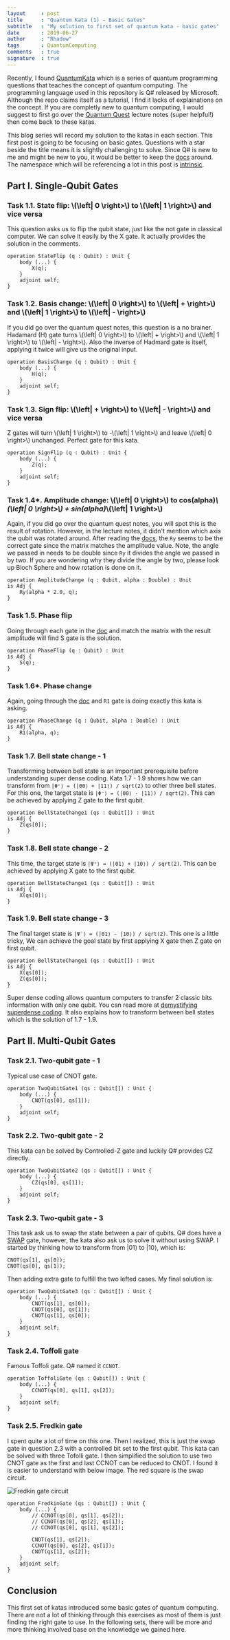 ```yaml
---
layout     : post
title      : "Quantum Kata (1) - Basic Gates"
subtitle   : "My solution to first set of quantum kata - basic gates"
date       : 2019-06-27
author     : "Rhadow"
tags       : QuantumComputing
comments   : true
signature  : true
---
```


Recently, I found [QuantumKata](https://github.com/microsoft/QuantumKatas) which is a series of quantum programming questions that teaches the concept of quantum computing. The programming language used in this repository is Q# released by Microsoft. Although the repo claims itself as a tutorial, I find it lacks of explainations on the concept. If you are completly new to quantum computing, I would suggest to first go over the [Quantum Quest](https://www.quantum-quest.nl/) lecture notes (super helpful!) then come back to these katas.

This blog series will record my solution to the katas in each section. This first post is going to be focusing on basic gates. Questions with a star beside the title means it is slightly challenging to solve.
Since Q# is new to me and might be new to you, it would be better to keep the [docs](https://docs.microsoft.com/en-us/quantum/language/?view=qsharp-preview) around. The namespace which will be referencing a lot in this post is [intrinsic](https://docs.microsoft.com/en-us/qsharp/api/qsharp/microsoft.quantum.intrinsic?view=qsharp-preview).

## Part I. Single-Qubit Gates

### Task 1.1. State flip: \\(\left| 0 \right>\\) to \\(\left| 1 \right>\\) and vice versa

This question asks us to flip the qubit state, just like the not gate in classical computer. We can solve it easily by the X gate. It actually provides the solution in the comments.

```
operation StateFlip (q : Qubit) : Unit {
    body (...) {
        X(q);
    }
    adjoint self;
}
```

### Task 1.2. Basis change: \\(\left| 0 \right>\\) to \\(\left| + \right>\\) and \\(\left| 1 \right>\\) to \\(\left| - \right>\\)

If you did go over the quantum quest notes, this question is a no brainer. Hadamard (H) gate turns \\(\left| 0 \right>\\) to \\(\left| + \right>\\) and \\(\left| 1 \right>\\) to \\(\left| - \right>\\). Also the inverse of Hadmard gate is itself, applying it twice will give us the original input.

```
operation BasisChange (q : Qubit) : Unit {
    body (...) {
        H(q);
    }
    adjoint self;
}
```

### Task 1.3. Sign flip: \\(\left| + \right>\\) to \\(\left| - \right>\\) and vice versa

Z gates will turn \\(\left| 1 \right>\\) to -\\(\left| 1 \right>\\) and leave \\(\left| 0 \right>\\) unchanged. Perfect gate for this kata.

```
operation SignFlip (q : Qubit) : Unit { 
    body (...) {
        Z(q);
    }
    adjoint self;
}
```

### Task 1.4*. Amplitude change: \\(\left| 0 \right>\\) to cos(alpha)*\\(\left| 0 \right>\\) + sin(alpha)*\\(\left| 1 \right>\\)

Again, if you did go over the quantum quest notes, you will spot this is the result of rotation. However, in the lecture notes, it didn't mention which axis the qubit was rotated around. After reading the [docs](https://docs.microsoft.com/en-us/qsharp/api/qsharp/microsoft.quantum.intrinsic?view=qsharp-preview), the `Ry` seems to be the correct gate since the matrix matches the amplitude value. Note, the angle we passed in needs to be double since `Ry` it divides the angle we passed in by two. If you are wondering why they divide the angle by two, please look up Bloch Sphere and how rotation is done on it.

```
operation AmplitudeChange (q : Qubit, alpha : Double) : Unit
is Adj {        
    Ry(alpha * 2.0, q);
}
```

### Task 1.5. Phase flip

Going through each gate in the [doc](https://docs.microsoft.com/en-us/qsharp/api/qsharp/microsoft.quantum.intrinsic?view=qsharp-preview) and match the matrix with the result amplitude will find S gate is the solution.

```
operation PhaseFlip (q : Qubit) : Unit 
is Adj {
    S(q);
}
```

### Task 1.6*. Phase change

Again, going through the [doc](https://docs.microsoft.com/en-us/qsharp/api/qsharp/microsoft.quantum.intrinsic?view=qsharp-preview) and `R1` gate is doing exactly this kata is asking.

```
operation PhaseChange (q : Qubit, alpha : Double) : Unit
is Adj {
    R1(alpha, q);
}
```

### Task 1.7. Bell state change - 1

Transforming between bell state is an important prerequisite before understanding super dense coding. Kata 1.7 - 1.9 shows how we can transform from `|Φ⁺⟩ = (|00⟩ + |11⟩) / sqrt(2)` to other three bell states. For this one, the target state is `|Φ⁻⟩ = (|00⟩ - |11⟩) / sqrt(2)`. This can be achieved by applying Z gate to the first qubit.

```
operation BellStateChange1 (qs : Qubit[]) : Unit
is Adj {
    Z(qs[0]);
}
```

### Task 1.8. Bell state change - 2

This time, the target state is `|Ψ⁺⟩ = (|01⟩ + |10⟩) / sqrt(2)`. This can be achieved by applying X gate to the first qubit.

```
operation BellStateChange1 (qs : Qubit[]) : Unit
is Adj {
    X(qs[0]);
}
```

### Task 1.9. Bell state change - 3

The final target state is `|Ψ⁻⟩ = (|01⟩ - |10⟩) / sqrt(2)`. This one is a little tricky, We can achieve the goal state by first applying X gate then Z gate on first qubit.

```
operation BellStateChange1 (qs : Qubit[]) : Unit
is Adj {
    X(qs[0]);
    Z(qs[0]);
}
```

Super dense coding allows quantum computers to transfer 2 classic bits information with only one qubit. You can read more at [demystifying superdense coding](https://medium.com/qiskit/demystifying-superdense-coding-41d46401910e). It also explains how to transform between bell states which is the solution of 1.7 - 1.9.

## Part II. Multi-Qubit Gates

### Task 2.1. Two-qubit gate - 1

Typical use case of CNOT gate.

```
operation TwoQubitGate1 (qs : Qubit[]) : Unit {
    body (...) {
        CNOT(qs[0], qs[1]);
    }
    adjoint self;
}
```

### Task 2.2. Two-qubit gate - 2

This kata can be solved by Controlled-Z gate and luckily Q# provides CZ directly.

```
operation TwoQubitGate2 (qs : Qubit[]) : Unit {
    body (...) {
        CZ(qs[0], qs[1]);
    }
    adjoint self;
}
```

### Task 2.3. Two-qubit gate - 3

This task ask us to swap the state between a pair of qubits. Q# does have a [SWAP](https://docs.microsoft.com/en-us/qsharp/api/qsharp/microsoft.quantum.intrinsic.swap?view=qsharp-preview) gate, however, the kata also ask us to solve it without using SWAP.
I started by thinking how to transform from |01⟩ to |10⟩, which is:

```
CNOT(qs[1], qs[0]);
CNOT(qs[0], qs[1]);
```

Then adding extra gate to fulfill the two lefted cases. My final solution is:

```
operation TwoQubitGate3 (qs : Qubit[]) : Unit {
    body (...) {
        CNOT(qs[1], qs[0]);
        CNOT(qs[0], qs[1]);
        CNOT(qs[1], qs[0]);
    }
    adjoint self;
}
```

### Task 2.4. Toffoli gate

Famous Toffoli gate. Q# named it `CCNOT`.

```
operation ToffoliGate (qs : Qubit[]) : Unit {
    body (...) {
        CCNOT(qs[0], qs[1], qs[2]);
    }
    adjoint self;
}
```

### Task 2.5. Fredkin gate

I spent quite a lot of time on this one. Then I realized, this is just the swap gate in question 2.3 with a controlled bit set to the first qubit. This kata can be solved with three Tofolli gate. I then simplified the solution to use two CNOT gate as the first and last CCNOT can be reduced to CNOT. I found it is easier to understand with below image. The red square is the swap circuit.

![Fredkin gate circuit](https://rhadow.github.io/public/quantum_kata/fredkin_circuit.png)

```
operation FredkinGate (qs : Qubit[]) : Unit {
    body (...) {
        // CCNOT(qs[0], qs[1], qs[2]);
        // CCNOT(qs[0], qs[2], qs[1]);
        // CCNOT(qs[0], qs[1], qs[2]);

        CNOT(qs[1], qs[2]);
        CCNOT(qs[0], qs[2], qs[1]);
        CNOT(qs[1], qs[2]);
    }
    adjoint self;
}
```

## Conclusion

This first set of katas introduced some basic gates of quantum computing. There are not a lot of thinking through this exercises as most of them is just finding the right gate to use. In the following sets, there will be more and more thinking involved base on the knowledge we gained here.
